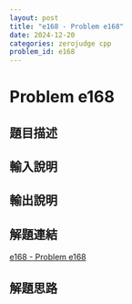 ```yaml
---
layout: post
title: "e168 - Problem e168"
date: 2024-12-20
categories: zerojudge cpp
problem_id: e168
---
```


# Problem e168

## 題目描述



## 輸入說明



## 輸出說明



## 解題連結

[e168 - Problem e168](https://zerojudge.tw/ShowProblem?problemid=e168)

## 解題思路

